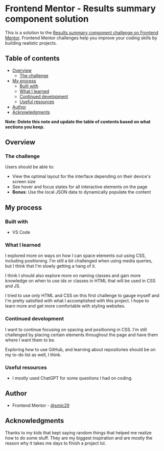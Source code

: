 # Frontend Mentor - Results summary component solution

This is a solution to the [Results summary component challenge on Frontend Mentor](https://www.frontendmentor.io/challenges/results-summary-component-CE_K6s0maV). Frontend Mentor challenges help you improve your coding skills by building realistic projects. 

## Table of contents

- [Overview](#overview)
  - [The challenge](#the-challenge)
- [My process](#my-process)
  - [Built with](#built-with)
  - [What I learned](#what-i-learned)
  - [Continued development](#continued-development)
  - [Useful resources](#useful-resources)
- [Author](#author)
- [Acknowledgments](#acknowledgments)

**Note: Delete this note and update the table of contents based on what sections you keep.**

## Overview

### The challenge

Users should be able to:

- View the optimal layout for the interface depending on their device's screen size
- See hover and focus states for all interactive elements on the page
- **Bonus**: Use the local JSON data to dynamically populate the content

## My process

### Built with

- VS Code

### What I learned

I explored more on ways on how I can space elements out using CSS, including positioning. I'm still a bit challenged when using media queries, but I think that I'm slowly getting a hang of it.

I think I should also explore more on naming classes and gain more knowledge on when to use ids or classes in HTML that will be used in CSS and JS.

I tried to use only HTML and CSS on this first challenge to gauge myself and I'm pretty satisfied with what I accomplished with this project. I hope to learn more and get more comfortable with styling websites.

### Continued development

I want to continue focusing on spacing and positioning in CSS. I'm still challenged by placing certain elements throughout the page and have them where I want them to be. 

Exploring how to use GitHub, and learning about repositories should be on my to-do list as well, I think.

### Useful resources

- I mostly used ChatGPT for some questions I had on coding.

## Author

- Frontend Mentor - [@smic29](https://www.frontendmentor.io/profile/smic29)

## Acknowledgments

Thanks to my kids that kept saying random things that helped me realize how to do some stuff. They are my biggest inspiration and are mostly the reason why it takes me days to finish a project lol.